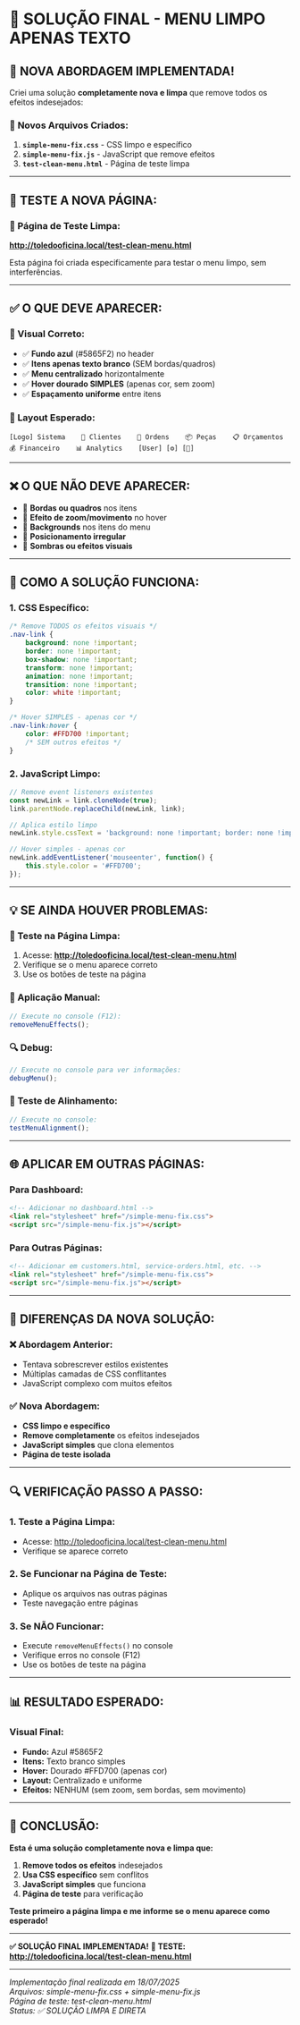 # 🎯 SOLUÇÃO FINAL - MENU LIMPO APENAS TEXTO

## 🚨 **NOVA ABORDAGEM IMPLEMENTADA!**

Criei uma solução **completamente nova e limpa** que remove todos os efeitos indesejados:

### 📁 **Novos Arquivos Criados:**
1. **`simple-menu-fix.css`** - CSS limpo e específico
2. **`simple-menu-fix.js`** - JavaScript que remove efeitos
3. **`test-clean-menu.html`** - Página de teste limpa

---

## 🧪 **TESTE A NOVA PÁGINA:**

### **🔗 Página de Teste Limpa:**
**http://toledooficina.local/test-clean-menu.html**

Esta página foi criada especificamente para testar o menu limpo, sem interferências.

---

## ✅ **O QUE DEVE APARECER:**

### **🎨 Visual Correto:**
- ✅ **Fundo azul** (#5865F2) no header
- ✅ **Itens apenas texto branco** (SEM bordas/quadros)
- ✅ **Menu centralizado** horizontalmente
- ✅ **Hover dourado SIMPLES** (apenas cor, sem zoom)
- ✅ **Espaçamento uniforme** entre itens

### **📏 Layout Esperado:**
```
[Logo] Sistema    👥 Clientes    🔧 Ordens    📦 Peças    📋 Orçamentos    💰 Financeiro    📊 Analytics    [User] [⚙️] [🚪]
```

---

## ❌ **O QUE NÃO DEVE APARECER:**

- 🚫 **Bordas ou quadros** nos itens
- 🚫 **Efeito de zoom/movimento** no hover
- 🚫 **Backgrounds** nos itens do menu
- 🚫 **Posicionamento irregular**
- 🚫 **Sombras ou efeitos visuais**

---

## 🔧 **COMO A SOLUÇÃO FUNCIONA:**

### **1. CSS Específico:**
```css
/* Remove TODOS os efeitos visuais */
.nav-link {
    background: none !important;
    border: none !important;
    box-shadow: none !important;
    transform: none !important;
    animation: none !important;
    transition: none !important;
    color: white !important;
}

/* Hover SIMPLES - apenas cor */
.nav-link:hover {
    color: #FFD700 !important;
    /* SEM outros efeitos */
}
```

### **2. JavaScript Limpo:**
```javascript
// Remove event listeners existentes
const newLink = link.cloneNode(true);
link.parentNode.replaceChild(newLink, link);

// Aplica estilo limpo
newLink.style.cssText = 'background: none !important; border: none !important; ...';

// Hover simples - apenas cor
newLink.addEventListener('mouseenter', function() {
    this.style.color = '#FFD700';
});
```

---

## 💡 **SE AINDA HOUVER PROBLEMAS:**

### **🔧 Teste na Página Limpa:**
1. Acesse: **http://toledooficina.local/test-clean-menu.html**
2. Verifique se o menu aparece correto
3. Use os botões de teste na página

### **🧹 Aplicação Manual:**
```javascript
// Execute no console (F12):
removeMenuEffects();
```

### **🔍 Debug:**
```javascript
// Execute no console para ver informações:
debugMenu();
```

### **📐 Teste de Alinhamento:**
```javascript
// Execute no console:
testMenuAlignment();
```

---

## 🌐 **APLICAR EM OUTRAS PÁGINAS:**

### **Para Dashboard:**
```html
<!-- Adicionar no dashboard.html -->
<link rel="stylesheet" href="/simple-menu-fix.css">
<script src="/simple-menu-fix.js"></script>
```

### **Para Outras Páginas:**
```html
<!-- Adicionar em customers.html, service-orders.html, etc. -->
<link rel="stylesheet" href="/simple-menu-fix.css">
<script src="/simple-menu-fix.js"></script>
```

---

## 🎯 **DIFERENÇAS DA NOVA SOLUÇÃO:**

### **❌ Abordagem Anterior:**
- Tentava sobrescrever estilos existentes
- Múltiplas camadas de CSS conflitantes
- JavaScript complexo com muitos efeitos

### **✅ Nova Abordagem:**
- **CSS limpo e específico**
- **Remove completamente** os efeitos indesejados
- **JavaScript simples** que clona elementos
- **Página de teste isolada**

---

## 🔍 **VERIFICAÇÃO PASSO A PASSO:**

### **1. Teste a Página Limpa:**
- Acesse: http://toledooficina.local/test-clean-menu.html
- Verifique se aparece correto

### **2. Se Funcionar na Página de Teste:**
- Aplique os arquivos nas outras páginas
- Teste navegação entre páginas

### **3. Se NÃO Funcionar:**
- Execute `removeMenuEffects()` no console
- Verifique erros no console (F12)
- Use os botões de teste na página

---

## 📊 **RESULTADO ESPERADO:**

### **Visual Final:**
- **Fundo:** Azul #5865F2
- **Itens:** Texto branco simples
- **Hover:** Dourado #FFD700 (apenas cor)
- **Layout:** Centralizado e uniforme
- **Efeitos:** NENHUM (sem zoom, sem bordas, sem movimento)

---

## 🎉 **CONCLUSÃO:**

**Esta é uma solução completamente nova e limpa que:**
1. **Remove todos os efeitos** indesejados
2. **Usa CSS específico** sem conflitos
3. **JavaScript simples** que funciona
4. **Página de teste** para verificação

**Teste primeiro a página limpa e me informe se o menu aparece como esperado!**

---

**✅ SOLUÇÃO FINAL IMPLEMENTADA!**
**🧪 TESTE: http://toledooficina.local/test-clean-menu.html**

---

*Implementação final realizada em 18/07/2025*  
*Arquivos: simple-menu-fix.css + simple-menu-fix.js*  
*Página de teste: test-clean-menu.html*  
*Status: ✅ SOLUÇÃO LIMPA E DIRETA*
